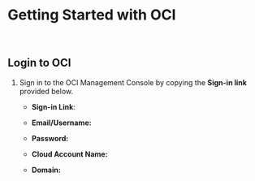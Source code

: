 # Getting Started with OCI <br>

<br>

## Login to OCI <br>

1. Sign in to the OCI Management Console by copying the **Sign-in link** provided below.

    * **Sign-in Link**: **<inject key="ocisigninurl" enableCopy="true" />**

   * **Email/Username:** <inject key="AzureAdUserEmail"></inject>

   * **Password:** <inject key="AzureAdUserPassword"></inject>

   * **Cloud Account Name:**  <inject key="tenantdomainname"></inject>
   
   * **Domain:** <inject key="aaddomain"></inject>
   


   

